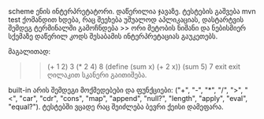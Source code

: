 scheme ენის ინტერპრეტატორი.
დაწერილია ჯავაზე. ტესტების გაშვება mvn test ქომანდით ხდება, რაც შეეხება უშუალოდ აპლიკაციას, დასტარტვის შემდეგ ტერმინალში გამოჩნდება >> ორი მეტობის ნიშანი და ნებისმიერ სქემაზე დაწერილ კოდს შესაბამის ინტერპრეტაციას გაუკეთებს.

მაგალითად:
>> (+ 1 2)
3
>> (* 2 4)
8
>>(define (sum x) (+ 2 x))
>> (sum 5)
7
>> exit
exit ღილაკით სკანერი გაითიშება.

built-in არის შემდეგი მოქმედებები და ფუნქციები: ("+", "-", "*", "/", ">", "<", "car", "cdr", "cons", "map", "append", "null?", "length", "apply", "eval", "equal?"). ტესტებში ვცადე რაც შეიძლება ბევრი ქეისი დამეფარა.
